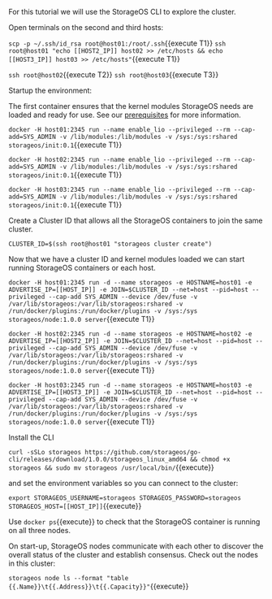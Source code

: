 For this tutorial we will use the StorageOS CLI to explore the cluster. 

Open terminals on the second and third hosts:

`scp -p ~/.ssh/id_rsa root@host01:/root/.ssh`{{execute T1}}
`ssh root@host01 "echo [[HOST2_IP]] host02 >> /etc/hosts && echo [[HOST3_IP]] host03 >> /etc/hosts"`{{execute T1}}

`ssh root@host02`{{execute T2}}
`ssh root@host03`{{execute T3}}

Startup the environment:

The first container ensures that the kernel modules StorageOS needs are loaded
and ready for use. See our
[prerequisites](https://docs.storageos.com/docs/prerequisites/systemconfiguration)
for more information. 

`docker -H host01:2345 run --name enable_lio --privileged --rm --cap-add=SYS_ADMIN -v /lib/modules:/lib/modules -v /sys:/sys:rshared storageos/init:0.1`{{execute T1}}

`docker -H host02:2345 run --name enable_lio --privileged --rm --cap-add=SYS_ADMIN -v /lib/modules:/lib/modules -v /sys:/sys:rshared storageos/init:0.1`{{execute T1}}

`docker -H host03:2345 run --name enable_lio --privileged --rm --cap-add=SYS_ADMIN -v /lib/modules:/lib/modules -v /sys:/sys:rshared storageos/init:0.1`{{execute T1}}

Create a Cluster ID that allows all the StorageOS containers to join the same
cluster.

`CLUSTER_ID=$(ssh root@host01 "storageos cluster create")`

Now that we have a cluster ID and kernel modules loaded we can start running StorageOS containers or each host. 

`docker -H host01:2345 run -d --name storageos -e HOSTNAME=host01 -e ADVERTISE_IP=[[HOST_IP]] -e JOIN=$CLUSTER_ID --net=host --pid=host --privileged --cap-add SYS_ADMIN --device /dev/fuse -v /var/lib/storageos:/var/lib/storageos:rshared -v /run/docker/plugins:/run/docker/plugins -v /sys:/sys storageos/node:1.0.0 server`{{execute T1}}

`docker -H host02:2345 run -d --name storageos -e HOSTNAME=host02 -e ADVERTISE_IP=[[HOST2_IP]] -e JOIN=$CLUSTER_ID --net=host --pid=host --privileged --cap-add SYS_ADMIN --device /dev/fuse -v /var/lib/storageos:/var/lib/storageos:rshared -v /run/docker/plugins:/run/docker/plugins -v /sys:/sys storageos/node:1.0.0 server`{{execute T1}}

`docker -H host03:2345 run -d --name storageos -e HOSTNAME=host03 -e ADVERTISE_IP=[[HOST3_IP]] -e JOIN=$CLUSTER_ID --net=host --pid=host --privileged --cap-add SYS_ADMIN --device /dev/fuse -v /var/lib/storageos:/var/lib/storageos:rshared -v /run/docker/plugins:/run/docker/plugins -v /sys:/sys storageos/node:1.0.0 server`{{execute T1}}


Install the CLI

`curl -sSLo storageos https://github.com/storageos/go-cli/releases/download/1.0.0/storageos_linux_amd64 && chmod +x storageos && sudo mv storageos /usr/local/bin/`{{execute}}

and set the environment variables so you can connect to the cluster:

`export STORAGEOS_USERNAME=storageos STORAGEOS_PASSWORD=storageos STORAGEOS_HOST=[[HOST_IP]]`{{execute}}


Use `docker ps`{{execute}} to check that the StorageOS container is running on all three nodes.

On start-up, StorageOS nodes communicate with each other to discover the overall
status of the cluster and establish consensus. Check out the nodes in this cluster:

`storageos node ls --format "table {{.Name}}\t{{.Address}}\t{{.Capacity}}"`{{execute}}
